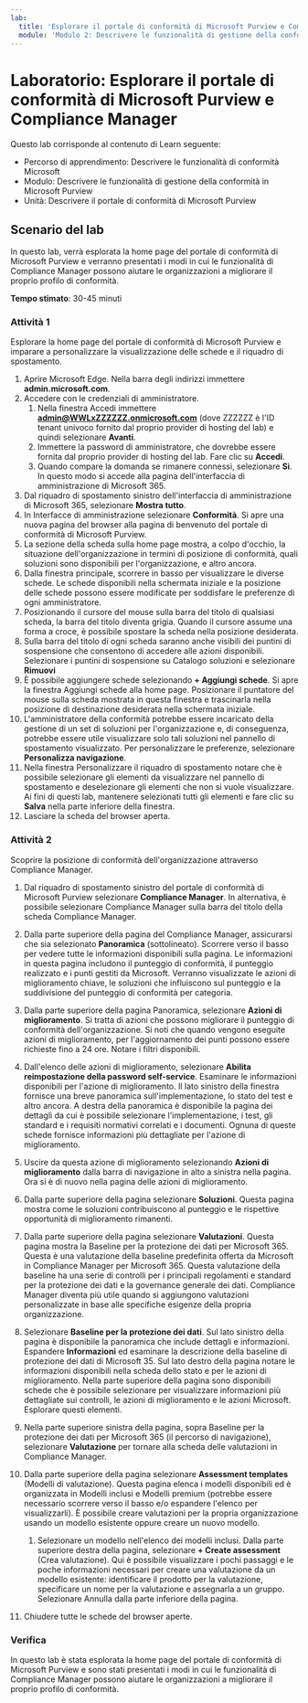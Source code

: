 ```yaml
---
lab:
  title: 'Esplorare il portale di conformità di Microsoft Purview e Compliance Manager'
  module: 'Modulo 2: Descrivere le funzionalità di gestione della conformità in Microsoft Purview'
---
```



# <a name="lab-explore-the-microsoft-purview-compliance-portal--compliance-manager"></a>Laboratorio: Esplorare il portale di conformità di Microsoft Purview e Compliance Manager

Questo lab corrisponde al contenuto di Learn seguente:

- Percorso di apprendimento: Descrivere le funzionalità di conformità Microsoft
- Modulo: Descrivere le funzionalità di gestione della conformità in Microsoft Purview
- Unità: Descrivere il portale di conformità di Microsoft Purview

## <a name="lab-scenario"></a>Scenario del lab

In questo lab, verrà esplorata la home page del portale di conformità di Microsoft Purview e verranno presentati i modi in cui le funzionalità di Compliance Manager possono aiutare le organizzazioni a migliorare il proprio profilo di conformità.

**Tempo stimato**: 30-45 minuti

### <a name="task-1"></a>Attività 1

Esplorare la home page del portale di conformità di Microsoft Purview e imparare a personalizzare la visualizzazione delle schede e il riquadro di spostamento.

1. Aprire Microsoft Edge. Nella barra degli indirizzi immettere **admin.microsoft.com**.
1. Accedere con le credenziali di amministratore.
    1. Nella finestra Accedi immettere **admin@WWLxZZZZZZ.onmicrosoft.com** (dove ZZZZZZ è l'ID tenant univoco fornito dal proprio provider di hosting del lab) e quindi selezionare **Avanti**.
    1. Immettere la password di amministratore, che dovrebbe essere fornita dal proprio provider di hosting del lab. Fare clic su **Accedi**.
    1. Quando compare la domanda se rimanere connessi, selezionare **Sì**. In questo modo si accede alla pagina dell'interfaccia di amministrazione di Microsoft 365.
1. Dal riquadro di spostamento sinistro dell'interfaccia di amministrazione di Microsoft 365, selezionare **Mostra tutto**.
1. In Interfacce di amministrazione selezionare **Conformità**.  Si apre una nuova pagina del browser alla pagina di benvenuto del portale di conformità di Microsoft Purview.  
1. La sezione della scheda sulla home page mostra, a colpo d'occhio, la situazione dell'organizzazione in termini di posizione di conformità, quali soluzioni sono disponibili per l'organizzazione, e altro ancora.
1. Dalla finestra principale, scorrere in basso per visualizzare le diverse schede. Le schede disponibili nella schermata iniziale e la posizione delle schede possono essere modificate per soddisfare le preferenze di ogni amministratore.  
1. Posizionando il cursore del mouse sulla barra del titolo di qualsiasi scheda, la barra del titolo diventa grigia.  Quando il cursore assume una forma a croce, è possibile spostare la scheda nella posizione desiderata.
1. Sulla barra del titolo di ogni scheda saranno anche visibili dei puntini di sospensione che consentono di accedere alle azioni disponibili.  Selezionare i puntini di sospensione su Catalogo soluzioni e selezionare **Rimuovi**
1. È possibile aggiungere schede selezionando **+ Aggiungi schede**.  Si apre la finestra Aggiungi schede alla home page.  Posizionare il puntatore del mouse sulla scheda mostrata in questa finestra e trascinarla nella posizione di destinazione desiderata nella schermata iniziale.
1. L'amministratore della conformità potrebbe essere incaricato della gestione di un set di soluzioni per l'organizzazione e, di conseguenza, potrebbe essere utile visualizzare solo tali soluzioni nel pannello di spostamento visualizzato. Per personalizzare le preferenze, selezionare **Personalizza navigazione**.  
1. Nella finestra Personalizzare il riquadro di spostamento notare che è possibile selezionare gli elementi da visualizzare nel pannello di spostamento e deselezionare gli elementi che non si vuole visualizzare. Ai fini di questi lab, mantenere selezionati tutti gli elementi e fare clic su **Salva** nella parte inferiore della finestra.  
1. Lasciare la scheda del browser aperta.

### <a name="task-2"></a>Attività 2

Scoprire la posizione di conformità dell'organizzazione attraverso Compliance Manager.

1. Dal riquadro di spostamento sinistro del portale di conformità di Microsoft Purview selezionare **Compliance Manager**.  In alternativa, è possibile selezionare Compliance Manager sulla barra del titolo della scheda Compliance Manager.

1. Dalla parte superiore della pagina del Compliance Manager, assicurarsi che sia selezionato **Panoramica** (sottolineato). Scorrere verso il basso per vedere tutte le informazioni disponibili sulla pagina.  Le informazioni in questa pagina includono il punteggio di conformità, il punteggio realizzato e i punti gestiti da Microsoft.   Verranno visualizzate le azioni di miglioramento chiave, le soluzioni che influiscono sul punteggio e la suddivisione del punteggio di conformità per categoria.

1. Dalla parte superiore della pagina Panoramica, selezionare **Azioni di miglioramento**.  Si tratta di azioni che possono migliorare il punteggio di conformità dell'organizzazione. Si noti che quando vengono eseguite azioni di miglioramento, per l'aggiornamento dei punti possono essere richieste fino a 24 ore.  Notare i filtri disponibili.

1. Dall'elenco delle azioni di miglioramento, selezionare **Abilita reimpostazione della password self-service**.  Esaminare le informazioni disponibili per l'azione di miglioramento.  Il lato sinistro della finestra fornisce una breve panoramica sull'implementazione, lo stato del test e altro ancora. A destra della panoramica è disponibile la pagina dei dettagli da cui è possibile selezionare l'implementazione, i test, gli standard e i requisiti normativi correlati e i documenti. Ognuna di queste schede fornisce informazioni più dettagliate per l'azione di miglioramento.

1. Uscire da questa azione di miglioramento selezionando **Azioni di miglioramento** dalla barra di navigazione in alto a sinistra nella pagina.  Ora si è di nuovo nella pagina delle azioni di miglioramento.

1. Dalla parte superiore della pagina selezionare **Soluzioni**. Questa pagina mostra come le soluzioni contribuiscono al punteggio e le rispettive opportunità di miglioramento rimanenti.

1. Dalla parte superiore della pagina selezionare **Valutazioni**. Questa pagina mostra la Baseline per la protezione dei dati per Microsoft 365.  Questa è una valutazione della baseline predefinita offerta da Microsoft in Compliance Manager per Microsoft 365.  Questa valutazione della baseline ha una serie di controlli per i principali regolamenti e standard per la protezione dei dati e la governance generale dei dati. Compliance Manager diventa più utile quando si aggiungono valutazioni personalizzate in base alle specifiche esigenze della propria organizzazione.

1. Selezionare **Baseline per la protezione dei dati**.  Sul lato sinistro della pagina è disponibile la panoramica che include dettagli e informazioni.  Espandere **Informazioni** ed esaminare la descrizione della baseline di protezione dei dati di Microsoft 35.  Sul lato destro della pagina notare le informazioni disponibili nella scheda dello stato e per le azioni di miglioramento. Nella parte superiore della pagina sono disponibili schede che è possibile selezionare per visualizzare informazioni più dettagliate sui controlli, le azioni di miglioramento e le azioni Microsoft. Esplorare questi elementi. 

1. Nella parte superiore sinistra della pagina, sopra Baseline per la protezione dei dati per Microsoft 365 (il percorso di navigazione), selezionare **Valutazione** per tornare alla scheda delle valutazioni in Compliance Manager.  

1. Dalla parte superiore della pagina selezionare **Assessment templates** (Modelli di valutazione).  Questa pagina elenca i modelli disponibili ed è organizzata in Modelli inclusi e Modelli premium (potrebbe essere necessario scorrere verso il basso e/o espandere l'elenco per visualizzarli).  È possibile creare valutazioni per la propria organizzazione usando un modello esistente oppure creare un nuovo modello.
    1. Selezionare un modello nell'elenco dei modelli inclusi. Dalla parte superiore destra della pagina, selezionare **+ Create assessment** (Crea valutazione).  Qui è possibile visualizzare i pochi passaggi e le poche informazioni necessari per creare una valutazione da un modello esistente: identificare il prodotto per la valutazione, specificare un nome per la valutazione e assegnarla a un gruppo.  Selezionare Annulla dalla parte inferiore della pagina.

1. Chiudere tutte le schede del browser aperte.

### <a name="review"></a>Verifica

In questo lab è stata esplorata la home page del portale di conformità di Microsoft Purview e sono stati presentati i modi in cui le funzionalità di Compliance Manager possono aiutare le organizzazioni a migliorare il proprio profilo di conformità.
